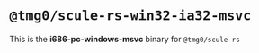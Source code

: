 # `@tmg0/scule-rs-win32-ia32-msvc`

This is the **i686-pc-windows-msvc** binary for `@tmg0/scule-rs`
